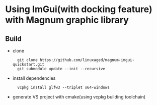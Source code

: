 # Using ImGui(with docking feature) with Magnum graphic library

## Build

* clone

		git clone https://github.com/linuxaged/magnum-imgui-quickstart.git
		git submodule update --init --recursive

* install dependencies

		vcpkg install glfw3 --triplet x64-windows

* generate VS project with cmake(using vcpkg building toolchain)
